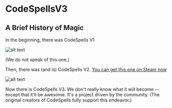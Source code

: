 # CodeSpellsV3

## A Brief History of Magic

In the beginning, there was CodeSpells V1

![alt text](https://i.ytimg.com/vi/TslR9CG6yKI/hqdefault.jpg)

(We do not speak of this one.)

Then, there was (and is) CodeSpells V2. [You can get this one on Steam now](http://store.steampowered.com/app/324190/CodeSpells/)

![alt text](http://cdn.edgecast.steamstatic.com/steam/apps/324190/ss_32820f22a42e8727926db22a914a5017d0b5bb33.600x338.jpg?t=1478030369)

Now there is CodeSpells V3.  We don't really know what it will become -- except that it'll be awesome.  It's a project driven by the community.  (The original creators of CodeSpells fully support this endeavor.)  
